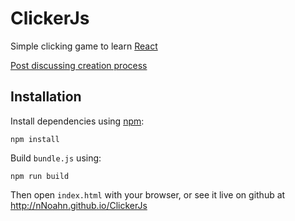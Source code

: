 # ClickerJs
Simple clicking game to learn [React](https://facebook.github.io/react/)

[Post discussing creation process](http://www.samansari.info/2015/12/relearning-web-development-by-writing.html)

## Installation
Install dependencies using [npm](https://docs.npmjs.com/getting-started/what-is-npm):

    npm install

Build `bundle.js` using:

    npm run build

Then open `index.html` with your browser, or see it live on github at http://nNoahn.github.io/ClickerJs
